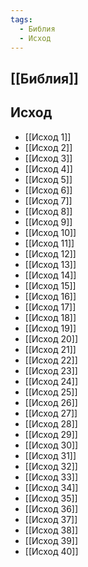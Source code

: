 ```yaml
---
tags:
  - Библия
  - Исход
---
```

## [[Библия]]
## Исход
- [[Исход 1]]
- [[Исход 2]]
- [[Исход 3]]
- [[Исход 4]]
- [[Исход 5]]
- [[Исход 6]]
- [[Исход 7]]
- [[Исход 8]]
- [[Исход 9]]
- [[Исход 10]]
- [[Исход 11]]
- [[Исход 12]]
- [[Исход 13]]
- [[Исход 14]]
- [[Исход 15]]
- [[Исход 16]]
- [[Исход 17]]
- [[Исход 18]]
- [[Исход 19]]
- [[Исход 20]]
- [[Исход 21]]
- [[Исход 22]]
- [[Исход 23]]
- [[Исход 24]]
- [[Исход 25]]
- [[Исход 26]]
- [[Исход 27]]
- [[Исход 28]]
- [[Исход 29]]
- [[Исход 30]]
- [[Исход 31]]
- [[Исход 32]]
- [[Исход 33]]
- [[Исход 34]]
- [[Исход 35]]
- [[Исход 36]]
- [[Исход 37]]
- [[Исход 38]]
- [[Исход 39]]
- [[Исход 40]]
